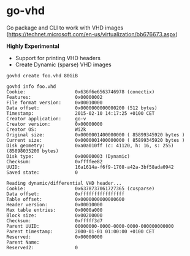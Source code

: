 # go-vhd

Go package and CLI to work with VHD images (https://technet.microsoft.com/en-us/virtualization/bb676673.aspx)

**Highly Experimental**

* Support for printing VHD headers
* Create Dynamic (sparse) VHD images

```
govhd create foo.vhd 80GiB
```


```
govhd info foo.vhd
Cookie:                  0x636f6e6563746978 (conectix)
Features:                0x00000002
File format version:     0x00010000
Data offset:             0x0000000000000200 (512 bytes)
Timestamp:               2015-02-10 14:17:25 +0100 CET
Creator application:     go-v
Creator version:         0x00000000
Creator OS:              Wi2k
Original size:           0x0000001400000000 ( 85899345920 bytes )
Current size:            0x0000001400000000 ( 85899345920 bytes )
Disk geometry:           0xa0a010ff (c: 41120, h: 16, s: 255) (85898035200 bytes)
Disk type:               0x00000003 (Dynamic)
Checksum:                0xffffee82
UUID:                    16a1614a-f6f9-1708-a42a-3bf58ada0942
Saved state:             0

Reading dynamic/differential VHD header...
Cookie:                  0x6378737061727365 (cxsparse)
Data offset:             0xffffffffffffffff
Table offset:            0x0000000000000600
Header version:          0x00010000
Max table entries:       0x0000a000
Block size:              0x00200000
Checksum:                0xfffff3d7
Parent UUID:             00000000-0000-0000-0000-000000000000
Parent timestamp:        2000-01-01 01:00:00 +0100 CET
Reserved:                0x00000000
Parent Name:
Reserved2:               0
```
